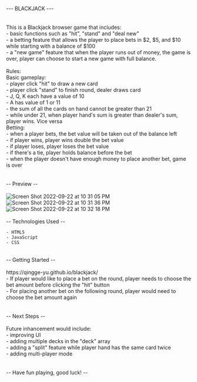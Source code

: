 --- BLACKJACK ---<br />
<br />
<br />
This is a Blackjack browser game that includes:<br />
    - basic functions such as "hit", "stand" and "deal new"<br />
    - a betting feature that allows the player to place bets in $2, $5, and $10 while starting with a balance of $100<br />
    - a "new game" feature that when the player runs out of money, the game is over, player can choose to start a new game with full balance.<br />
<br />
Rules:<br />
    Basic gameplay:<br />
    - player click "hit" to draw a new card<br />
    - player click "stand" to finish round, dealer draws card<br />
    - J, Q, K each have a value of 10<br />
    - A has value of 1 or 11<br />
    - the sum of all the cards on hand cannot be greater than 21<br />
    - while under 21, when player hand's sum is greater than dealer's sum, player wins. Vice versa<br />
    Betting:<br />
    - when a player bets, the bet value will be taken out of the balance left<br />
    - if player wins, player wins double the bet value<br />
    - if player loses, player loses the bet value<br />
    - if there's a tie, player holds balance before the bet<br />
    - when the player doesn't have enough money to place another bet, game is over<br />
<br />
<br />
-- Preview --<br />
<br />
![Screen Shot 2022-09-22 at 10 31 05 PM](https://user-images.githubusercontent.com/112015067/191898870-958a9505-9f70-4dc8-a2a9-8aa21a2420dc.png)
![Screen Shot 2022-09-22 at 10 31 36 PM](https://user-images.githubusercontent.com/112015067/191898880-409d0b7b-016d-4a96-8040-2f34d29871f1.png)
![Screen Shot 2022-09-22 at 10 32 18 PM](https://user-images.githubusercontent.com/112015067/191898889-d0260856-80d9-49b3-8f2f-5ed855b5d6ed.png)
<br />
<br />
-- Technologies Used --<br />

    - HTML5
    - JavaScript
    - CSS
<br />
-- Getting Started --<br />
<br />
https://qingge-yu.github.io/blackjack/
<br />
    - If player would like to place a bet on the round, player needs to choose the bet amount before clicking the "hit" button<br />
    - For placing another bet on the following round, player would need to choose the bet amount again<br />
<br />
<br />
-- Next Steps --<br />
<br />
Future inhancement would include: <br />
    - improving UI<br />
    - adding multiple decks in the "deck" array<br />
    - adding a "split" feature while player hand has the same card twice<br />
    - adding multi-player mode<br />
<br />
<br />
-- Have fun playing, good luck! --<br />
